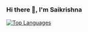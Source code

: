 ### Hi there 👋, I'm Saikrishna

<!--
**saikrishnaj97/saikrishnaj97** is a ✨ _special_ ✨ repository because its `README.md` (this file) appears on your GitHub profile.

--I'm currently a Data Science Researcher at [Insight SFI Centre for Data Analytics](https://www.insight-centre.org/) at NUIG. My interests lie in the areas of Deep Learning, Natural Language Processing and Computer Vision. You can reach out to me [here](https://www.linkedin.com/in/saikrishna-javvadi-6b6119174/)
-->


[![Top Languages](https://github-readme-stats.vercel.app/api/top-langs/?username=saikrishnaj97&layout=compact)](https://github.com/anuraghazra/github-readme-stats)

